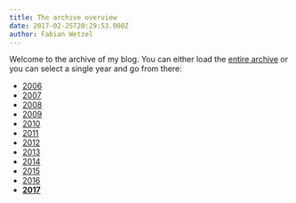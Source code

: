 ```yaml
---
title: The archive overview
date: 2017-02-25T20:29:53.000Z
author: Fabian Wetzel
---
```


Welcome to the archive of my blog. You can either load the [entire archive](../archives) or you can select a single year and go from there:

* [2006](../archives/2006)
* [2007](../archives/2007)
* [2008](../archives/2008)
* [2009](../archives/2009)
* [2010](../archives/2010)
* [2011](../archives/2012)
* [2012](../archives/2012)
* [2013](../archives/2013)
* [2014](../archives/2014)
* [2015](../archives/2015)
* [2016](../archives/2016)
* **[2017](../archives/2017)**
